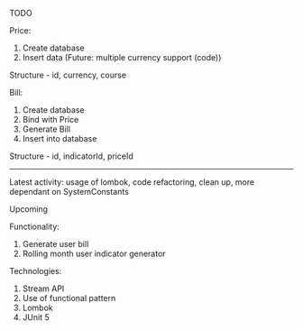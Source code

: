 TODO

Price:
1. Create database
2. Insert data
(Future: multiple currency support (code))

Structure - id, currency, course


Bill:
1. Create database
2. Bind with Price
3. Generate Bill
4. Insert into database

Structure - id, indicatorId, priceId

---

Latest activity: usage of lombok, code refactoring, clean up, more dependant on SystemConstants

Upcoming

Functionality:
1. Generate user bill
2. Rolling month user indicator generator

Technologies:
1. Stream API
2. Use of functional pattern
3. Lombok
4. JUnit 5
